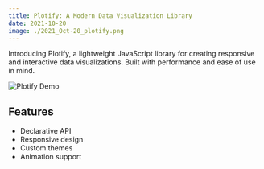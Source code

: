 ```yaml
---
title: Plotify: A Modern Data Visualization Library
date: 2021-10-20
image: ./2021_Oct-20_plotify.png
---
```


Introducing Plotify, a lightweight JavaScript library for creating responsive and interactive data visualizations. Built with performance and ease of use in mind.

![Plotify Demo](./2021_Oct-20_plotify.png)

## Features
- Declarative API
- Responsive design
- Custom themes
- Animation support